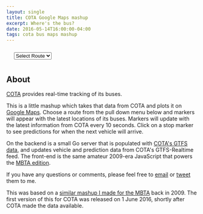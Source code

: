 ```yaml
---
layout: single
title: COTA Google Maps mashup
excerpt: Where's the bus?
date: 2016-05-14T16:00:00-04:00
tags: cota bus maps mashup
---
```


<div style="margin: 0 20px;">
  <select id="option_list" style="margin: 10px 0;">
    <option value="">Select Route</option>
  </select>
  <div id="map_canvas"></div>
  <div id="marker_legend"></div>
</div>

## About

[COTA](http://www.cota.com/) provides real-time tracking of its buses.

This is a little mashup which takes that data from COTA and plots it
on [Google Maps](https://maps.google.com).  Choose a route from the
pull down menu below and markers will appear with the latest locations
of its buses.  Markers will update with the latest information from
COTA every 10 seconds.  Click on a stop marker to see predictions for
when the next vehicle will arrive.

On the backend is a small Go server that is populated with [COTA's
GTFS data](http://www.cota.com/data), and updates vehicle and
prediction data from COTA's GTFS-Realtime feed.  The front-end is the
same amateur 2009-era JavaScript that powers the [MBTA
edition](/mbta-bus).

If you have any questions or comments, please feel free to
[email](mailto:joe@joeshaw.org) or
[tweet](https://twitter.com/?status=@joeshaw%20) them to me.

This was based on a [similar mashup I made for the MBTA](/mbta-bus)
back in 2009.  The first version of this for COTA was released on 1
June 2016, shortly after COTA made the data available.

<script type="text/javascript" src="https://ajax.googleapis.com/ajax/libs/jquery/1.3.2/jquery.min.js"></script>
<script src="https://maps.google.com/maps/api/js?sensor=false" type="text/javascript"></script><script type="text/javascript">
  $(document).ready(function() {
    var useragent = navigator.userAgent;
    var map_canvas = document.getElementById("map_canvas");

    if (useragent.indexOf('iPhone') != -1 || useragent.indexOf('Android') != -1 ) {
      map_canvas.style.width = '100%';
      map_canvas.style.height = '300px';
    } else {
      map_canvas.style.width = '100%';
      map_canvas.style.height = '600px';
    }

    var mapOptions = {
      zoom: 12,
      center: new google.maps.LatLng(39.965912, -82.999939),
      mapTypeId: google.maps.MapTypeId.ROADMAP
    };

    var map = new google.maps.Map(document.getElementById("map_canvas"), mapOptions);

    var base_url = "https://joeshaw.org/cota-bus/api";

    var direction_data = [
      { icon: "/mbta-bus/images/red-dot.png",
        line_color: "#FF0000" },

      { icon: "/mbta-bus/images/blue-dot.png",
        line_color: "#0000FF" },

      { icon: "/mbta-bus/images/green-dot.png",
        line_color: "#00FF00" },

      { icon: "/mbta-bus/images/yellow-dot.png",
        line_color: "#FFFF00" },

      { icon: "/mbta-bus/images/orange-dot.png",
        line_color: "#FF7700" },

      { icon: "/mbta-bus/images/purple-dot.png",
        line_color: "#FF00FF" }
    ];

    // Some global variables
    var selected_route = "";
    var vehicle_markers = {};
    var stop_markers = [];
    var route_layer = null;
    var lines = [];
    var open_info_window = null;
    var updateIntervalID = 0;

    populateRouteList();

    // Update the markers any time the option box is changed, or
    // every 10 seconds as long as the window is visible.
    $("select").change(updateMarkers);
    if (!document.hidden) {
      updateIntervalID = setInterval(updateMarkers, 10000);
    }

    function handleVisibilityChange() {
      if (document.hidden && updateIntervalID) {
        clearInterval(updateIntervalID);
        updateIntervalID = 0;
      } else if (!document.hidden && !updateIntervalID) {
        updateMarkers();
        updateIntervalID = setInterval(updateMarkers, 10000);
      }
    }
    document.addEventListener("visibilitychange", handleVisibilityChange, false);

    function queryParams(qs) {
      qs = qs.split("+").join(" ");

      var params = {};
      var regexp = /[?&]?([^=]+)=([^&]*)/g;
      var tokens;
      while (tokens = regexp.exec(qs)) {
        params[decodeURIComponent(tokens[1])] = decodeURIComponent(tokens[2])
      }
      return params;
    }

    function populateRouteList() {
      $.getJSON(base_url + "/cota/routes",
        function(data) {
          for (var j = 0; j < data.length; j++) {
            var route = data[j]
            if (route.route_hide) {
              continue
            }

            $("#option_list").append('<option value="' + route.route_id + '">' + route.long_name + '</option>');
          }

          params = queryParams(document.location.search);
          if (params["route"]) {
            $("#option_list option[value=\"" + params["route"] + "\"]").attr('selected', 'selected');
            updateMarkers();
          }
        }
      );
    }

    function resetRouteMarkers() {
      for (var i = 0; i < stop_markers.length; i++) {
        stop_markers[i].setMap(null);
      }
      stop_markers = [];

      for (var i = 0; i < lines.length; i++) {
        lines[i].setMap(null);
      }
      lines = [];

      if (route_layer !== null) {
        route_layer.setMap(null);
        route_layer = null;
      }
    }

    function resetVehicleMarkers() {
      $("#marker_legend").empty();

      for (var vehicle_id in vehicle_markers) {
        vehicle_markers[vehicle_id].setMap(null);
      }
      vehicle_markers = {};
    }

    function updateMarkers() {
      var old_route = selected_route;
      selected_route = $("select option:selected").attr("value");

      if (selected_route != old_route) {
        resetRouteMarkers();
        resetVehicleMarkers();
      }

      if (selected_route == "") {
        return;
      }

      if (selected_route != old_route) {
        fetchRouteData(selected_route);
      }

      fetchVehicles(selected_route);
    }

    function fetchRouteData(route_id) {
      var stops_url = base_url + "/cota/stops?route=" + route_id;
      $.getJSON(stops_url, function(data) {
        var bounds = new google.maps.LatLngBounds();
        console.log(bounds);

        for (var i = 0; i < data.length; i++) {
          var stop = data[i];
          var latlong = placeStop(route_id, stop);
          bounds.extend(latlong);
        }

        route_layer = new google.maps.KmlLayer({
          url: "https://joeshaw.org/cota-bus/kml/" + route_id + ".kml",
          suppressInfoWindows: true,
          map: map
        });

        map.fitBounds(bounds)
      });
    }

    function placeStop(route_id, stop) {
      var latlong = new google.maps.LatLng(stop.latitude, stop.longitude);

      var marker = new google.maps.Marker({
        position: latlong,
        map: map,
        icon: "http://www.nextmuni.com/googleMap/images/stopMarkerRed.gif"
      });

      marker.stop_id = stop.stop_id;
      marker.infoContent = '<h3>' + stop.name + '</h3>';

      google.maps.event.addListener(marker, "click", function() {
        var info_window = new google.maps.InfoWindow({
          content: this.infoContent,
        });

        var prediction_url = base_url + "/cota/predictions?stop=" + stop.stop_id;
        $.getJSON(prediction_url, function(data) {
          var content = info_window.getContent();

          if (data.length == 0) {
            content += '<p>No vehicles expected.</p>';
          } else {
            content += '<p>Expected arrivals:';
            content += '<ul>';

            for (var i = 0; i < data.length; i++) {
              prediction = data[i];
              content += '<li>';
              if (prediction.arrival_time < 60) {
                content += prediction.arrival_time + ' seconds';
              } else {
                content += Math.floor(prediction.arrival_time/60) + ' minutes';
              }
              content += ': ' + prediction.trip_headsign;
              content += '</li>';
            }

            content += '</ul></p>';
          }

          info_window.setContent(content);
        });

        google.maps.event.addListener(info_window, "closeclick", function() {
          open_info_window = null;
        });

        if (open_info_window) {
          open_info_window.close();
        }
        open_info_window = info_window;

        info_window.open(map, this);
      });

      stop_markers.push(marker);
      return latlong;
    }

    function fetchVehicles(route_id) {
      var vehicle_url = base_url + "/cota/vehicles?route=" + route_id;
      $.getJSON(vehicle_url, function(data) {
        var new_markers = {}

        $("#marker_legend").empty();
        var trips = [];

        for (var i = 0; i < data.length; i++) {
          var vehicle = data[i];
          var latlong = new google.maps.LatLng(vehicle.latitude, vehicle.longitude);

          var trip_idx = trips.indexOf(vehicle.trip_headsign);
          if (trip_idx == -1) {
            trip_idx = trips.push(vehicle.trip_headsign) - 1;
            addLegend(direction_data[trip_idx].icon, vehicle.trip_headsign);
          }

          var marker = vehicle_markers[vehicle.vehicle_id];
          if (!marker) {
            var marker = new google.maps.Marker({
              position: latlong,
              map: map,
              icon: direction_data[trip_idx].icon
            });

            marker.infoContent = '<h3>' + vehicle.trip_headsign + '</h3>';

            google.maps.event.addListener(marker, "click", function() {
              var info_window = new google.maps.InfoWindow({
                content: this.infoContent,
              });

              google.maps.event.addListener(info_window, "closeclick", function() {
                open_info_window = null;
              });

              if (open_info_window) {
                open_info_window.close();
              }
              open_info_window = info_window;
              info_window.open(map, this);
            });
          } else {
            marker.setPosition(latlong);
            marker.setIcon(direction_data[trip_idx].icon);
          }

          new_markers[vehicle.vehicle_id] = marker;
          delete vehicle_markers[vehicle.vehicle_id];
        }

        // Buses no longer on the map
        for (var vehicle_id in vehicle_markers) {
          vehicle_markers[vehicle_id].setMap(null);
        }
        vehicle_markers = new_markers;
      });
    }

    function addLegend(icon, name) {
      $("#marker_legend").append('<img src="' + icon + '">' + name);
    }
});
</script>

